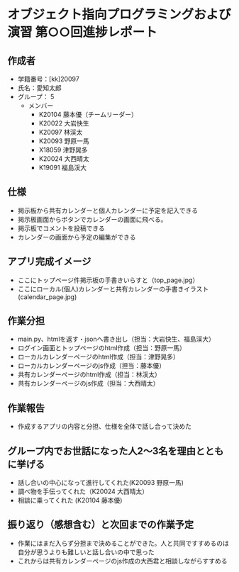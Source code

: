 # オブジェクト指向プログラミングおよび演習 第○○回進捗レポート

## 作成者
- 学籍番号：[kk]20097
- 氏名：愛知太郎
- グループ： 5
    - メンバー
        - K20104 藤本優（チームリーダー）
        - K20022 大岩快生
        - K20097 林渓太
        - K20093 野原一馬
        - X18059 津野晃多
        - K20024 大西晴太
        - K19091 福島渓大

## 仕様
- 掲示板から共有カレンダーと個人カレンダーに予定を記入できる
- 掲示板画面からボタンでカレンダーの画面に飛べる。
- 掲示板でコメントを投稿できる
- カレンダーの画面から予定の編集ができる

## アプリ完成イメージ
- ここにトップページ件掲示板の手書きいらすと（top_page.jpg）
- ここにローカル(個人)カレンダーと共有カレンダーの手書きイラスト(calendar_page.jpg)

## 作業分担
- main.py、htmlを返す・jsonへ書き出し（担当：大岩快生、福島渓大）
- ログイン画面とトップページのhtml作成（担当：野原一馬）
- ローカルカレンダーページのhtml作成（担当：津野晃多）
- ローカルカレンダーページのjs作成（担当：藤本優）
- 共有カレンダーページのhtml作成（担当：林渓太）
- 共有カレンダーページのjs作成（担当：大西晴太）
## 作業報告
- 作成するアプリの内容と分担、仕様を全体で話し合って決めた

## グループ内でお世話になった人2〜3名を理由とともに挙げる
- 話し合いの中心になって進行してくれた(K20093 野原一馬)
- 調べ物を手伝ってくれた（K20024 大西晴太）
- 相談に乗ってくれた (K20104 藤本優)

## 振り返り（感想含む）と次回までの作業予定
- 作業にはまだ入らず分担まで決めることができた。人と共同ですすめるのは自分が思うよりも難しいと話し合いの中で思った
- これからは共有カレンダーページのjs作成の大西君と相談しながらすすめる